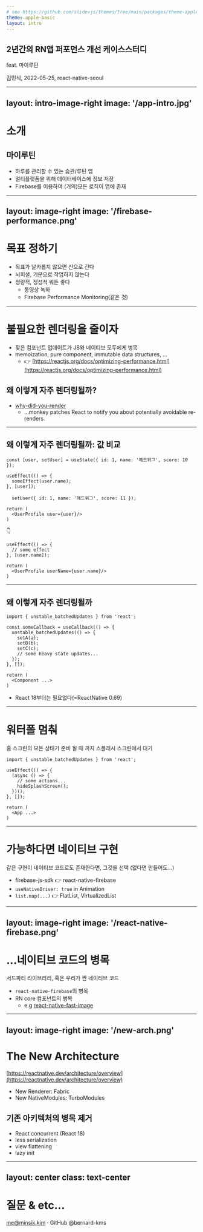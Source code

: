 ```yaml
---
# see https://github.com/slidevjs/themes/tree/main/packages/theme-apple-basic
theme: apple-basic
layout: intro
---
```


## 2년간의 RN앱 퍼포먼스 개선 케이스스터디

feat. 마이루틴

<div class="absolute bottom-10">
  <span class="font-500">
    김민식, 2022-05-25, react-native-seoul
  </span>
</div>

<!--
The last comment block of each slide will be treated as slide notes. It will be visible and editable in Presenter Mode along with the slide. [Read more in the docs](https://sli.dev/guide/syntax.html#notes)
-->

---
layout: intro-image-right
image: '/app-intro.jpg'
---

# 소개
## 마이루틴
- 하루를 관리할 수 있는 습관/루틴 앱
- 멀티플랫폼을 위해 데이터베이스에 정보 저장
- Firebase를 이용하여 (거의)모든 로직이 앱에 존재


---
layout: image-right
image: '/firebase-performance.png'
---

# 목표 정하기
- 목표가 날카롭지 않으면 산으로 간다
- 뇌피셜, 기분으로 작업하지 않는다
- 정량적, 정성적 뭐든 좋다
  - 동영상 녹화
  - Firebase Performance Monitoring(같은 것)

---

# 불필요한 렌더링을 줄이자

- 잦은 컴포넌트 업데이트가 JS와 네이티브 모두에게 병목
- memoization, pure component, immutable data structures, ...
  - 👉 [https://reactjs.org/docs/optimizing-performance.html](https://reactjs.org/docs/optimizing-performance.html)

## 왜 이렇게 자주 렌더링될까?
- [why-did-you-render](https://github.com/welldone-software/why-did-you-render)
  - ...monkey patches React to notify you about potentially avoidable re-renders.

---

## 왜 이렇게 자주 렌더링될까: 값 비교

```tsx
const [user, setUser] = useState({ id: 1, name: '헤드위그', score: 10 });

useEffect(() => {
  someEffect(user.name);
}, [user]);

  setUser({ id: 1, name: '헤드위그', score: 11 });

return (
  <UserProfile user={user}/>
)
```
👇
```tsx
useEffect(() => {
  // some effect
}, [user.name]);

return (
  <UserProfile userName={user.name}/>
)
```

---

## 왜 이렇게 자주 렌더링될까

```tsx
import { unstable_batchedUpdates } from 'react';

const someCallback = useCallback(() => {
  unstable_batchedUpdates(() => {
    setA(a);
    setB(b);
    setC(c);
    // some heavy state updates...
  });
}, []);

return (
  <Component ...>
)
```
- React 18부터는 필요없다(=ReactNative 0.69)
---

# 워터폴 멈춰
홈 스크린의 모든 상태가 준비 될 때 까지 스플래시 스크린에서 대기

```tsx
import { unstable_batchedUpdates } from 'react';

useEffect(() => {
  (async () => {
    // some actions...
    hideSplashScreen();
  })();
}, []);

return (
  <App ...>
)
```

---

# 가능하다면 네이티브 구현
같은 구현이 네이티브 코드로도 존재한다면, 그것을 선택 (없다면 만들어도...)

- firebase-js-sdk 👉 react-native-firebase
- `useNativeDriver: true` in Animation
- `list.map(...)` 👉 FlatList, VirtualizedList

---
layout: image-right
image: '/react-native-firebase.png'
---

# ...네이티브 코드의 병목
서드파티 라이브러리, 혹은 우리가 짠 네이티브 코드

- `react-native-firebase`의 병목
- RN core 컴포넌트의 병목
  - e.g [react-native-fast-image](https://github.com/DylanVann/react-native-fast-image)

---
layout: image-right
image: '/new-arch.png'
---
# The New Architecture
[https://reactnative.dev/architecture/overview](https://reactnative.dev/architecture/overview)
- New Renderer: <span class="font-700">Fabric</span>
- New NativeModules: <span class="font-700">TurboModules</span>

## 기존 아키텍처의 병목 제거
 - React concurrent (React 18)
 - less serialization
 - view flattening
 - lazy init

---
layout: center
class: text-center
---

# 질문 & etc...

me@minsik.kim · GitHub @bernard-kms
